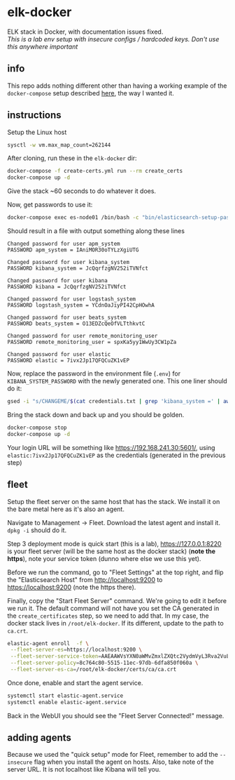 # elk-docker

ELK stack in Docker, with documentation issues fixed.  
_This is a lab env setup with insecure configs / hardcoded keys. Don't use this anywhere important_

## info

This repo adds nothing different other than having a working example of the `docker-compose` setup described [here](https://www.elastic.co/guide/en/elastic-stack-get-started/current/get-started-docker.html), the way I wanted it.

## instructions

Setup the Linux host

```bash
sysctl -w vm.max_map_count=262144
```

After cloning, run these in the `elk-docker` dir:

```bash
docker-compose -f create-certs.yml run --rm create_certs
docker-compose up -d
```

Give the stack ~60 seconds to do whatever it does.

Now, get passwords to use it:

```bash
docker-compose exec es-node01 /bin/bash -c "bin/elasticsearch-setup-passwords auto --batch --url https://es-node01:9200" > credentials.txt
```

Should result in a file with output something along these lines

```text
Changed password for user apm_system
PASSWORD apm_system = IAniMOR30oTYLzXgiUTG

Changed password for user kibana_system
PASSWORD kibana_system = JcQqrfzgNV252iTVNfct

Changed password for user kibana
PASSWORD kibana = JcQqrfzgNV252iTVNfct

Changed password for user logstash_system
PASSWORD logstash_system = YCdnOaJiyPI42CpHOwhA

Changed password for user beats_system
PASSWORD beats_system = O13EDZcQeOfVLTthkvtC

Changed password for user remote_monitoring_user
PASSWORD remote_monitoring_user = spxKa5yy1WwUy3CW1pZa

Changed password for user elastic
PASSWORD elastic = 7ivx2Jp17QFQCuZK1vEP
```

Now, replace the password in the environment file (`.env`) for `KIBANA_SYSTEM_PASSWORD` with the newly generated one. This one liner should do it:

```bash
gsed -i "s/CHANGEME/$(cat credentials.txt | grep 'kibana_system =' | awk '{ print $4 }')/g" .env
```

Bring the stack down and back up and you should be golden.

```bash
docker-compose stop
docker-compose up -d
```

Your login URL will be something like <https://192.168.241.30:5601/>, using `elastic:7ivx2Jp17QFQCuZK1vEP` as the credentials (generated in the previous step)

## fleet

Setup the fleet server on the same host that has the stack. We install it on the bare metal here as it's also an agent.

Navigate to Management -> Fleet. Download the latest agent and install it. `dpkg -i` should do it.

Step 3 deployment mode is quick start (this is a lab), <https://127.0.0.1:8220> is your fleet server (will be the same host as the docker stack) (**note the https**), note your service token (dunno where else we use this yet).

Before we run the command, go to "Fleet Settings" at the top right, and flip the "Elasticsearch Host" from <http://localhost:9200> to <https://localhost:9200> (note the https there).

Finally, copy the "Start Fleet Server" command. We're going to edit it before we run it. The default command will not have you set the CA generated in the `create_certificates` step, so we need to add that. In my case, the docker stack lives in `/root/elk-docker`. If its different, update to the path to `ca.crt`.

```bash
elastic-agent enroll  -f \
 --fleet-server-es=https://localhost:9200 \
 --fleet-server-service-token=AAEAAWVsYXN0aWMvZmxlZXQtc2VydmVyL3Rva2VuLTE2Mzg2MzE0MzQ1MTQ6VWY1UEpmdUdRbGV6a25SOGdWM0ZFUQ \
 --fleet-server-policy=8c764c80-5515-11ec-97db-6dfa850f060a \
 --fleet-server-es-ca=/root/elk-docker/certs/ca/ca.crt
```  

Once done, enable and start the agent service.

```bash
systemctl start elastic-agent.service
systemctl enable elastic-agent.service
```

Back in the WebUI you should see the "Fleet Server Connected!" message.

## adding agents

Because we used the "quick setup" mode for Fleet, remember to add the `--insecure` flag when you install the agent on hosts. Also, take note of the server URL. It is not localhost like Kibana will tell you.
